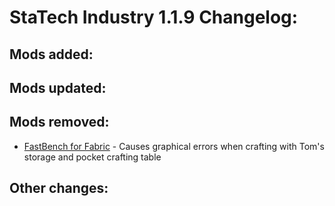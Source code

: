 # StaTech Industry 1.1.9 Changelog:

## Mods added:

## Mods updated:

## Mods removed:
- [FastBench for Fabric](https://www.curseforge.com/minecraft/mc-mods/fastbench-for-fabric) - Causes graphical errors when crafting with Tom's storage and pocket crafting table

## Other changes: